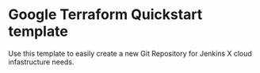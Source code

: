 # Google Terraform Quickstart template

Use this template to easily create a new Git Repository for Jenkins X cloud infastructure needs.